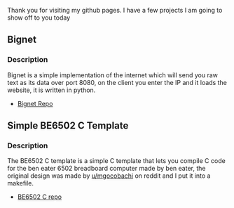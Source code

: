Thank you for visiting my github pages. I have a few projects I am going to show off to you today

## Bignet
### Description
Bignet is a simple implementation of the internet which will send you raw text as its data over port 8080, on the client you enter the IP and it loads the website, it is written in python.
- [Bignet Repo](https://github.com/ThatOSDeveloper/BigNet)
## Simple BE6502 C Template
### Description
The BE6502 C template is a simple C template that lets you compile C code for the ben eater 6502 breadboard computer made by ben eater, the original design was made by [u/mgocobachi](https://www.reddit.com/user/mgocobachi/) on reddit and I put it into a makefile.
- [BE6502 C repo](https://github.com/ThatOSDeveloper/Simple-BE6502-C-Template)
